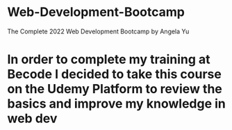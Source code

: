 # Web-Development-Bootcamp
The Complete 2022 Web Development Bootcamp by Angela Yu

# In order to complete my training at Becode I decided to take this course on the Udemy Platform to review the basics and improve my knowledge in web dev
